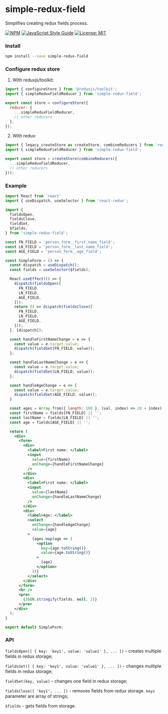# simple-redux-field

Simplifies creating redux fields process.

[![NPM](https://img.shields.io/npm/v/simple-redux-field.svg)](https://www.npmjs.com/package/simple-redux-field)
[![JavaScript Style Guide](https://img.shields.io/badge/code_style-standard-brightgreen.svg)](https://standardjs.com)
[![License: MIT](https://img.shields.io/badge/License-MIT-yellow.svg)](https://opensource.org/licenses/MIT)

### Install

```bash
npm install --save simple-redux-field
```

### Configure redux store
1. With reduxjs/toolkit:
```jsx
import { configureStore } from '@reduxjs/toolkit';
import { simpleReduxFieldReducer } from 'simple-redux-field';

export const store = configureStore({
  reducer: {
    ...simpleReduxFieldReducer,
    // other reducers
  },
});
```

2. With redux:
```jsx
import { legacy_createStore as createStore, combineReducers } from 'redux';
import { simpleReduxFieldReducer } from 'simple-redux-field';

export const store = createStore(combineReducers({
  ...simpleReduxFieldReducer,
  // other reducers
}));
```

### Example
```jsx
import React from 'react'
import { useDispatch, useSelector } from 'react-redux';

import {
  fieldsOpen,
  fieldsClose,
  fieldSet,
  $fields,
} from 'simple-redux-field';

const FN_FIELD = 'person_form__first_name_field';
const LN_FIELD = 'person_form__last_name_field';
const AGE_FIELD = 'person_form__age_field';

const SimpleForm = () => {
  const dispatch = useDispatch();
  const fields = useSelector($fields);

  React.useEffect(() => {
    dispatch(fieldsOpen([
      FN_FIELD,
      LN_FIELD,
      AGE_FIELD,
    ]));
    return () => dispatch(fieldsClose([
      FN_FIELD,
      LN_FIELD,
      AGE_FIELD,
    ]));
  }, [dispatch]);

  const handleFirstNameChange = e => {
    const value = e.target.value;
    dispatch(fieldSet(FN_FIELD, value));
  };

  const handleLastNameChange = e => {
    const value = e.target.value;
    dispatch(fieldSet(LN_FIELD, value));
  };

  const handleAgeChange = e => {
    const value = e.target.value;
    dispatch(fieldSet(AGE_FIELD, value));
  }

  const ages = Array.from({ length: 100 }, (val, index) => 20 + index);
  const firstName = fields[FN_FIELD] || '';
  const lastName = fields[LN_FIELD] || '';
  const age = fields[AGE_FIELD] || '';

  return (
    <div>
      <form>
        <div>
          <label>First name: </label>
          <input
            value={firstName}
            onChange={handleFirstNameChange}
          />
        </div>
        <div>
          <label>First name: </label>
          <input
            value={lastName}
            onChange={handleLastNameChange}
          />
        </div>
        <div>
          <label>Age: </label>
          <select
            onChange={handleAgeChange}
            value={age}
          >
            {ages.map(age => (
              <option
                key={age.toString()}
                value={age.toString()}
              >
                {age}
              </option>
            ))}
          </select>
        </div>
      </form>
      <hr />
      <pre>
        {JSON.stringify(fields, null, 2)}
      </pre>
    </div>
  );
}

export default SimpleForm;
```

### API
`fieldsOpen([ { key: 'key1', value: 'value1' }, ... ])` - creates multiple fields in redux storage;

`fieldsSet([ { key: 'key1', value: 'value1' }, ... ])` - changes multiple fields in redux storage;

`fieldSet(key, value)` - changes one field in redux storage;

`fieldsClose([ 'key1', ... ])` - removes fields from redux storage. `keys` parameter are array of strings;

`$fields` - gets fields from storage.
